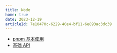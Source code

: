 ```yaml
---
title: Node
home: true
date: 2023-12-19
articleId: 7e10470c-6229-40e4-bf11-6e893ac3dc39
---
```


- [pnpm 基本使用](pnpm.md)
- [基础 API](base.md)
